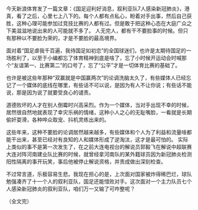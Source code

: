 

今天新浪体育发了一篇文章：《国足迎利好消息，叙利亚队7人感染新冠肺炎》，港真，看了之后，心里七上八下的。每个人都有点私心，盼着对手出事，然后自己获胜，这种心理可能参加过竞技比赛的人都有过。但是敢于把这种心态在大庭广众之下美滋滋地说出来的人可能就不多了。 人无完人，都有干不要脸事的时候。但只有那种以不要脸为荣的，才是不要脸的最高境界。

面对着“国足虐我千百遍，我待国足如初恋”的全国球迷们，也许是太期待国足的一场胜利了，以至于小编都忘了体育精神到底是啥了，忘了小时候开运动会时喊那个“友谊第一、比赛第二”的口号了，忘了“公平”才是一切体育比赛的基础了。

也许是被这些年那种“双赢就是中国赢两次”的论调洗脑太久了，有些媒体人已经忘记了一个媒体的底线在哪里，有些话不可以说，是因为有人不让你说；有些话不能说，那是因为说了就要受良心的谴责。

道德败坏的人才在别人倒霉时兴高采烈。作为一个媒体，当对手出现不幸的时候，居然很自然地就表现了幸灾乐祸的情绪，这种小人之心的无耻嘴脸，一看就是长期偷奸耍滑，各种哗众取宠、抖机灵练出来的。

这些年来，这种不要脸的论调居然越来越多，有些媒体和个人为了利益和流量啥都能干出来，甚至已经对有良知的人和媒体形成了逆淘汰，这才是最可怕的。 实际上类似的事不是第一次发生了，在之前大连电视台的解说员郭毅飞在解说中超联赛大连对阵河南建业队比赛的时候，就曾经拿河南队的某外籍球员因为新冠肺炎检测阳性隔离的事开玩笑，事后他被停止解说资格，并责成做出深刻检查。

不过常言道，乐极容易生悲。我现在担心的是，上次面对国家被炸得稀巴烂，球队勉强凑齐了十一个人的叙利亚队，国足还能惜败对手。这次面对一个主力队员七个人感染新冠肺炎的叙利亚队，咱们万一又输了可咋整呢？

（全文完） 
